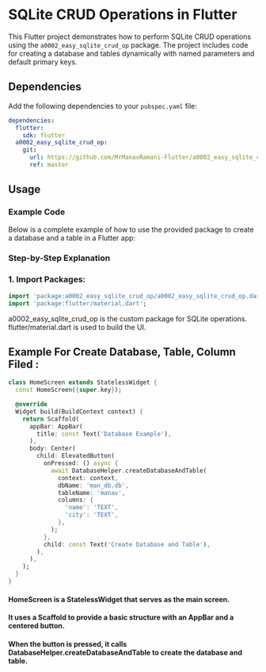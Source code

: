 # SQLite CRUD Operations in Flutter

This Flutter project demonstrates how to perform SQLite CRUD operations using the `a0002_easy_sqlite_crud_op` package. The project includes code for creating a database and tables dynamically with named parameters and default primary keys.

## Dependencies

Add the following dependencies to your `pubspec.yaml` file:

```yaml
dependencies:
  flutter:
    sdk: flutter
  a0002_easy_sqlite_crud_op:
    git:
      url: https://github.com/MrManavRamani-Flutter/a0002_easy_sqlite_crud_op.git
      ref: master
```

## Usage
### Example Code
Below is a complete example of how to use the provided package to create a database and a table in a Flutter app:

### Step-by-Step Explanation
### 1. Import Packages:

```dart
import 'package:a0002_easy_sqlite_crud_op/a0002_easy_sqlite_crud_op.dart';
import 'package:flutter/material.dart';

```

a0002_easy_sqlite_crud_op is the custom package for SQLite operations.
flutter/material.dart is used to build the UI.


## Example For Create Database, Table, Column Filed :

```dart
class HomeScreen extends StatelessWidget {
  const HomeScreen({super.key});

  @override
  Widget build(BuildContext context) {
    return Scaffold(
      appBar: AppBar(
        title: const Text('Database Example'),
      ),
      body: Center(
        child: ElevatedButton(
          onPressed: () async {
            await DatabaseHelper.createDatabaseAndTable(
              context: context,
              dbName: 'man_db.db',
              tableName: 'manav',
              columns: {
                'name': 'TEXT',
                'city': 'TEXT',
              },
            );
          },
          child: const Text('Create Database and Table'),
        ),
      ),
    );
  }
}

```

#### HomeScreen is a StatelessWidget that serves as the main screen.
#### It uses a Scaffold to provide a basic structure with an AppBar and a centered button.
#### When the button is pressed, it calls DatabaseHelper.createDatabaseAndTable to create the database and table.
